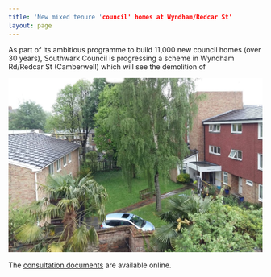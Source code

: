 ```yaml
---
title: 'New mixed tenure 'council' homes at Wyndham/Redcar St'
layout: page
---
```

As part of its ambitious programme to build 11,000 new council homes (over 30 years), Southwark Council is progressing a scheme in Wyndham Rd/Redcar St (Camberwell) which will see the demolition of 

![](/img/wyndhamredcar.jpg)


The [consultation documents](/img/WyndhamRedcarConsultation.pdf) are available online.
